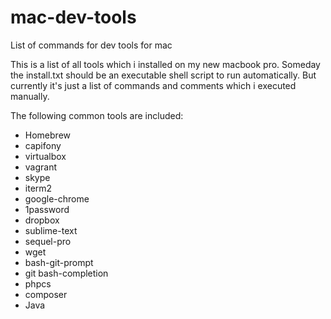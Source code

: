 # mac-dev-tools
List of commands for dev tools for mac

This is a list of all tools which i installed on my new macbook pro.
Someday the install.txt should be an executable shell script to run automatically.
But currently it's just a list of commands and comments which i executed manually.

The following common tools are included:

* Homebrew
* capifony
* virtualbox
* vagrant
* skype
* iterm2
* google-chrome
* 1password
* dropbox
* sublime-text
* sequel-pro
* wget
* bash-git-prompt
* git bash-completion
* phpcs
* composer
* Java


